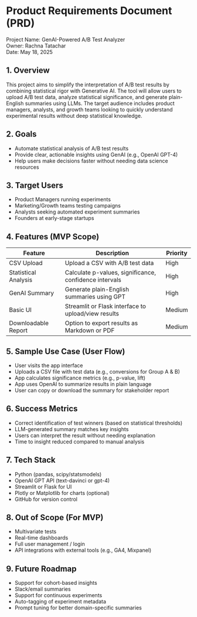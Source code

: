 # Product Requirements Document (PRD)
Project Name: GenAI-Powered A/B Test Analyzer <br>
Owner: Rachna Tatachar <br>
Date: May 18, 2025 <br>

## 1. Overview
This project aims to simplify the interpretation of A/B test results by combining statistical rigor with Generative AI. The tool will allow users to upload A/B test data, analyze statistical significance, and generate plain-English summaries using LLMs. The target audience includes product managers, analysts, and growth teams looking to quickly understand experimental results without deep statistical knowledge.

## 2. Goals
 - Automate statistical analysis of A/B test results
 - Provide clear, actionable insights using GenAI (e.g., OpenAI GPT-4)
 - Help users make decisions faster without needing data science resources

## 3. Target Users
 - Product Managers running experiments
 - Marketing/Growth teams testing campaigns
 - Analysts seeking automated experiment summaries
 - Founders at early-stage startups

## 4. Features (MVP Scope)
| Feature              | Description                                            | Priority |
| -------------------- | ------------------------------------------------------ | -------- |
| CSV Upload           | Upload a CSV with A/B test data                        | High     |
| Statistical Analysis | Calculate p-values, significance, confidence intervals | High     |
| GenAI Summary        | Generate plain-English summaries using GPT             | High     |
| Basic UI             | Streamlit or Flask interface to upload/view results    | Medium   |
| Downloadable Report  | Option to export results as Markdown or PDF            | Medium   |

## 5. Sample Use Case (User Flow)
 - User visits the app interface
 - Uploads a CSV file with test data (e.g., conversions for Group A & B)
 - App calculates significance metrics (e.g., p-value, lift)
 - App uses OpenAI to summarize results in plain language
 - User can copy or download the summary for stakeholder report

## 6. Success Metrics
 - Correct identification of test winners (based on statistical thresholds)
 - LLM-generated summary matches key insights
 - Users can interpret the result without needing explanation
 - Time to insight reduced compared to manual analysis

## 7. Tech Stack
 - Python (pandas, scipy/statsmodels)
 - OpenAI GPT API (text-davinci or gpt-4)
 - Streamlit or Flask for UI
 - Plotly or Matplotlib for charts (optional)
 - GitHub for version control

## 8. Out of Scope (For MVP)
 - Multivariate tests
 - Real-time dashboards
 - Full user management / login
 - API integrations with external tools (e.g., GA4, Mixpanel)

## 9. Future Roadmap
 - Support for cohort-based insights
 - Slack/email summaries
 - Support for continuous experiments
 - Auto-tagging of experiment metadata
 - Prompt tuning for better domain-specific summaries
